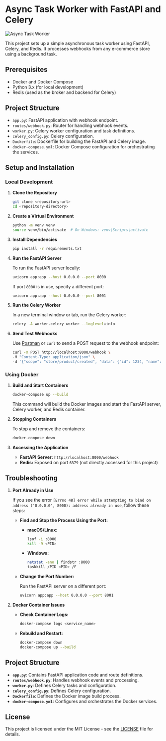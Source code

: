 # Async Task Worker with FastAPI and Celery

![Async Task Worker](https://github.com/user-attachments/assets/a3e25004-a425-4d23-bf2e-18fd3a3fba4f)


This project sets up a simple asynchronous task worker using FastAPI, Celery, and Redis. It processes webhooks from any e-commerce store using a background task.

## Prerequisites

- Docker and Docker Compose
- Python 3.x (for local development)
- Redis (used as the broker and backend for Celery)

## Project Structure

- `app.py`: FastAPI application with webhook endpoint.
- `routes/webhook.py`: Router for handling webhook events.
- `worker.py`: Celery worker configuration and task definitions.
- `celery_config.py`: Celery configuration.
- `Dockerfile`: Dockerfile for building the FastAPI and Celery image.
- `docker-compose.yml`: Docker Compose configuration for orchestrating the services.

## Setup and Installation

### Local Development

1. **Clone the Repository**

   ```bash
   git clone <repository-url>
   cd <repository-directory>
   ```

2. **Create a Virtual Environment**

   ```bash
   python -m venv venv
   source venv/bin/activate  # On Windows: venv\Scripts\activate
   ```

3. **Install Dependencies**

   ```bash
   pip install -r requirements.txt
   ```

4. **Run the FastAPI Server**

   To run the FastAPI server locally:

   ```bash
   uvicorn app:app --host 0.0.0.0 --port 8000
   ```

   If port `8000` is in use, specify a different port:

   ```bash
   uvicorn app:app --host 0.0.0.0 --port 8001
   ```

5. **Run the Celery Worker**

   In a new terminal window or tab, run the Celery worker:

   ```bash
   celery -A worker.celery worker --loglevel=info
   ```

6. **Send Test Webhooks**

   Use [Postman](https://www.postman.com/) or `curl` to send a POST request to the webhook endpoint:

   ```bash
   curl -X POST http://localhost:8000/webhook \
   -H "Content-Type: application/json" \
   -d '{"scope": "store/product/created", "data": {"id": 1234, "name": "Sample Order"}}'
   ```

### Using Docker

1. **Build and Start Containers**

   ```bash
   docker-compose up --build
   ```

   This command will build the Docker images and start the FastAPI server, Celery worker, and Redis container.

2. **Stopping Containers**

   To stop and remove the containers:

   ```bash
   docker-compose down
   ```

3. **Accessing the Application**

   - **FastAPI Server:** `http://localhost:8000/webhook`
   - **Redis:** Exposed on port `6379` (not directly accessed for this project)

## Troubleshooting

1. **Port Already in Use**

   If you see the error `[Errno 48] error while attempting to bind on address ('0.0.0.0', 8000): address already in use`, follow these steps:

   - **Find and Stop the Process Using the Port:**

     - **macOS/Linux:**

       ```bash
       lsof -i :8000
       kill -9 <PID>
       ```

     - **Windows:**

       ```bash
       netstat -ano | findstr :8000
       taskkill /PID <PID> /F
       ```

   - **Change the Port Number:**

     Run the FastAPI server on a different port:

     ```bash
     uvicorn app:app --host 0.0.0.0 --port 8001
     ```

2. **Docker Container Issues**

   - **Check Container Logs:**

     ```bash
     docker-compose logs <service_name>
     ```

   - **Rebuild and Restart:**

     ```bash
     docker-compose down
     docker-compose up --build
     ```

## Project Structure

- **`app.py`**: Contains FastAPI application code and route definitions.
- **`routes/webhook.py`**: Handles webhook events and processing.
- **`worker.py`**: Defines Celery tasks and configuration.
- **`celery_config.py`**: Defines Celery configuration.
- **`Dockerfile`**: Defines the Docker image build process.
- **`docker-compose.yml`**: Configures and orchestrates the Docker services.

## License

This project is licensed under the MIT License - see the [LICENSE](LICENSE) file for details.
